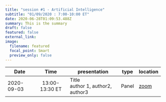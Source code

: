 ```yaml
---
title: "session #1 - Artificial Intelligence"
subtitle: "01/09/2020 : 7:00-10:00 ET"
date: 2020-06-28T01:09:53.488Z
summary: This is the summary
draft: false
featured: false
external_link: 
image:
  filename: featured
  focal_point: Smart
  preview_only: false
---
```


|Date|Time|presentation|type|location|
|----|:----:|------------|:--:|--------|
|2020-09-03|13:00-13:30 ET|Title<br>author 1, author2, author3|Panel|[zoom](link)|
